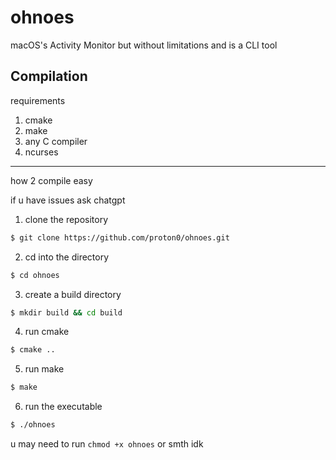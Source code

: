 # ohnoes

macOS's Activity Monitor but without limitations and is a CLI tool

## Compilation
requirements

1. cmake
2. make
3. any C compiler
4. ncurses
--------
how 2 compile easy

if u have issues ask chatgpt


1. clone the repository
```bash
$ git clone https://github.com/proton0/ohnoes.git
```

2. cd into the directory
```bash
$ cd ohnoes
```

3. create a build directory
```bash
$ mkdir build && cd build
```

4. run cmake
```bash
$ cmake ..
```

5. run make
```bash
$ make
```

6. run the executable
```bash
$ ./ohnoes
```
u may need to run `chmod +x ohnoes` or smth idk
